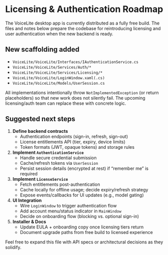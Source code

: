# Licensing & Authentication Roadmap

The VoiceLite desktop app is currently distributed as a fully free build. The files and notes below prepare the codebase for reintroducing licensing and user authentication when the new backend is ready.

## New scaffolding added

- `VoiceLite/VoiceLite/Interfaces/IAuthenticationService.cs`
- `VoiceLite/VoiceLite/Services/Auth/*`
- `VoiceLite/VoiceLite/Services/Licensing/*`
- `VoiceLite/VoiceLite/LoginWindow.xaml(.cs)`
- `VoiceLite/VoiceLite/Models/UserSession.cs`

All implementations intentionally throw `NotImplementedException` (or return placeholders) so that new work does not silently fail. The upcoming licensing/auth team can replace these with concrete logic.

## Suggested next steps

1. **Define backend contracts**
   - Authentication endpoints (sign-in, refresh, sign-out)
   - License entitlements API (tier, expiry, device limits)
   - Token formats (JWT, opaque tokens) and storage rules
2. **Implement `AuthenticationService`**
   - Handle secure credential submission
   - Cache/refresh tokens via `UserSession`
   - Persist session details (encrypted at rest) if “remember me” is required
3. **Implement `LicenseService`**
   - Fetch entitlements post-authentication
   - Cache locally for offline usage; decide expiry/refresh strategy
   - Expose events/callbacks for UI updates (e.g., model gating)
4. **UI Integration**
   - Wire `LoginWindow` to trigger authentication flow
   - Add account menu/status indicator in `MainWindow`
   - Decide on onboarding flow (blocking vs. optional sign-in)
5. **Installer & Docs**
   - Update EULA + onboarding copy once licensing tiers return
   - Document upgrade paths from free build to licensed experience

Feel free to expand this file with API specs or architectural decisions as they solidify.
